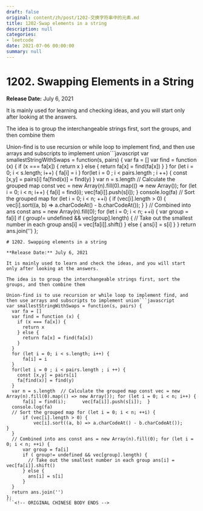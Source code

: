 ```yaml
---
draft: false
original: content/zh/post/1202-交换字符串中的元素.md
title: 1202-Swap elements in a string
description: null
categories:
- leetcode
date: 2021-07-06 00:00:00
summary: null
---
```


# 1202. Swapping Elements in a String

**Release Date:** July 6, 2021

It is mainly used for learning and checking ideas, and you will start only after looking at the answers.

The idea is to group the interchangeable strings first, sort the groups, and then combine them

Union-find is to use recursion or while loop to implement find, and then use arrays and subscripts to implement union```javascript
var smallestStringWithSwaps = function(s, pairs) {
  var fa = []
  var find = function (x) {
    if (x === fa[x]) {
      return x
    } else {
      return fa[x] = find(fa[x])
    }
  }
  for (let i = 0; i < s.length; i++) {
      fa[i] = i
  }
  for(let i = 0 ; i < pairs.length ; i ++) {
    const [x,y] = pairs[i]
    fa[find(x)] = find(y)
  }
  var n = s.length  // Calculate the grouped map const vec = new Array(n).fill(0).map(() => new Array()); for (let i = 0; i < n; i++) {
      fa[i] = find(i);      vec[fa[i]].push(s[i]);  }
  console.log(fa)
  // Sort the grouped map for (let i = 0; i < n; ++i) {
      if (vec[i].length > 0) {
          vec[i].sort((a, b) => a.charCodeAt() - b.charCodeAt());      }
  }
  // Combined into ans const ans = new Array(n).fill(0); for (let i = 0; i < n; ++i) {
      var group = fa[i]
      if ( group!= undefined && vec[group].length) {
        // Take out the smallest number in each group ans[i] = vec[fa[i]].shift()
      } else {
        ans[i] = s[i]
      }
  }
  return ans.join('')
};
```<!-- ORIGINAL CHINESE BODY STARTS -->
# 1202. Swapping elements in a string

**Release Date:** July 6, 2021

It is mainly used to learn and check the ideas, and you will start only after looking at the answers.

The idea is to group the interchangeable strings first, sort the groups, and then combine them

Union-find is to use recursion or while loop to implement find, and then use arrays and subscripts to implement union```javascript
var smallestStringWithSwaps = function(s, pairs) {
  var fa = []
  var find = function (x) {
    if (x === fa[x]) {
      return x
    } else {
      return fa[x] = find(fa[x])
    }
  }
  for (let i = 0; i < s.length; i++) {
      fa[i] = i
  }
  for(let i = 0 ; i < pairs.length ; i ++) {
    const [x,y] = pairs[i]
    fa[find(x)] = find(y)
  }
  var n = s.length  // Calculate the grouped map const vec = new Array(n).fill(0).map(() => new Array()); for (let i = 0; i < n; i++) {
      fa[i] = find(i);      vec[fa[i]].push(s[i]);  }
  console.log(fa)
  // Sort the grouped map for (let i = 0; i < n; ++i) {
      if (vec[i].length > 0) {
          vec[i].sort((a, b) => a.charCodeAt() - b.charCodeAt());      }
  }
  // Combined into ans const ans = new Array(n).fill(0); for (let i = 0; i < n; ++i) {
      var group = fa[i]
      if ( group!= undefined && vec[group].length) {
        // Take out the smallest number in each group ans[i] = vec[fa[i]].shift()
      } else {
        ans[i] = s[i]
      }
  }
  return ans.join('')
};
```<!-- ORIGINAL CHINESE BODY ENDS -->
